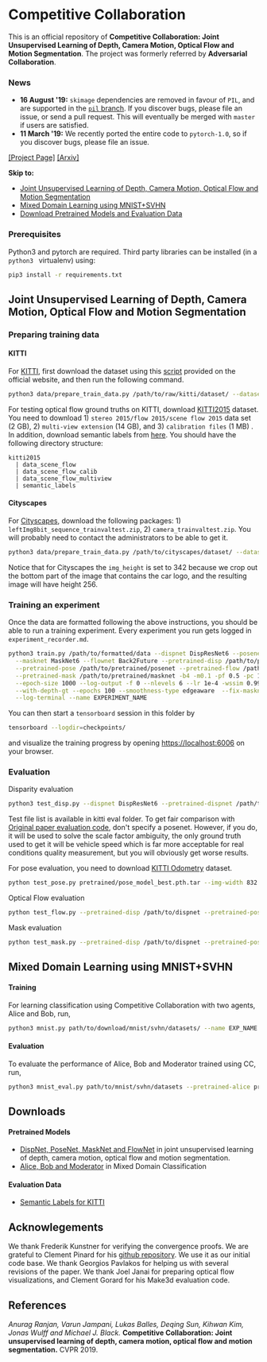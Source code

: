 # Competitive Collaboration
This is an official repository of
**Competitive Collaboration: Joint Unsupervised Learning of Depth, Camera Motion, Optical Flow and Motion Segmentation**. The project was formerly referred by **Adversarial Collaboration**. 

### News
- **16 August '19:** `skimage` dependencies are removed in favour of `PIL`, and are supported in the [`pil` branch](https://github.com/anuragranj/cc/tree/pil). If you discover bugs, please file an issue, or send a pull request. This will eventually be merged with `master` if users are satisfied.
- **11 March '19:** We recently ported the entire code to `pytorch-1.0`, so if you discover bugs, please file an issue.

[[Project Page]](http://research.nvidia.com/publication/2018-05_Adversarial-Collaboration-Joint)
[[Arxiv]](https://arxiv.org/abs/1805.09806)

**Skip to:**
- [Joint Unsupervised Learning of Depth, Camera Motion, Optical Flow and Motion Segmentation](#jointcc)
- [Mixed Domain Learning using MNIST+SVHN](#mnist)
- [Download Pretrained Models and Evaluation Data](#downloads)

### Prerequisites
Python3 and pytorch are required. Third party libraries can be installed (in a `python3 ` virtualenv) using:

```bash
pip3 install -r requirements.txt
```
<a name="jointcc"></a>
## Joint Unsupervised Learning of Depth, Camera Motion, Optical Flow and Motion Segmentation

### Preparing training data

#### KITTI
For [KITTI](http://www.cvlibs.net/datasets/kitti/raw_data.php), first download the dataset using this [script](http://www.cvlibs.net/download.php?file=raw_data_downloader.zip) provided on the official website, and then run the following command.

```bash
python3 data/prepare_train_data.py /path/to/raw/kitti/dataset/ --dataset-format 'kitti' --dump-root /path/to/resulting/formatted/data/ --width 832 --height 256 --num-threads 1 --static-frames data/static_frames.txt --with-gt
```

For testing optical flow ground truths on KITTI, download [KITTI2015](http://www.cvlibs.net/datasets/kitti/eval_scene_flow.php?benchmark=flow) dataset. You need to download 1) `stereo 2015/flow 2015/scene flow 2015` data set (2 GB), 2) `multi-view extension` (14 GB), and 3) `calibration files` (1 MB) . In addition, download semantic labels from [here](https://keeper.mpdl.mpg.de/f/239c2dda94e54c449401/?dl=1). You should have the following directory structure:
```
kitti2015
  | data_scene_flow  
  | data_scene_flow_calib
  | data_scene_flow_multiview  
  | semantic_labels
```

#### Cityscapes

For [Cityscapes](https://www.cityscapes-dataset.com/), download the following packages: 1) `leftImg8bit_sequence_trainvaltest.zip`, 2) `camera_trainvaltest.zip`. You will probably need to contact the administrators to be able to get it.

```bash
python3 data/prepare_train_data.py /path/to/cityscapes/dataset/ --dataset-format 'cityscapes' --dump-root /path/to/resulting/formatted/data/ --width 832 --height 342 --num-threads 1
```

Notice that for Cityscapes the `img_height` is set to 342 because we crop out the bottom part of the image that contains the car logo, and the resulting image will have height 256.

### Training an experiment

Once the data are formatted following the above instructions, you should be able to run a training experiment. Every experiment you run gets logged in `experiment_recorder.md`.

```bash
python3 train.py /path/to/formatted/data --dispnet DispResNet6 --posenet PoseNetB6 \
  --masknet MaskNet6 --flownet Back2Future --pretrained-disp /path/to/pretrained/dispnet \
  --pretrained-pose /path/to/pretrained/posenet --pretrained-flow /path/to/pretrained/flownet \
  --pretrained-mask /path/to/pretrained/masknet -b4 -m0.1 -pf 0.5 -pc 1.0 -s0.1 -c0.3 \
  --epoch-size 1000 --log-output -f 0 --nlevels 6 --lr 1e-4 -wssim 0.997 --with-flow-gt \
  --with-depth-gt --epochs 100 --smoothness-type edgeaware  --fix-masknet --fix-flownet \
  --log-terminal --name EXPERIMENT_NAME
```


You can then start a `tensorboard` session in this folder by
```bash
tensorboard --logdir=checkpoints/
```
and visualize the training progress by opening [https://localhost:6006](https://localhost:6006) on your browser.

### Evaluation

Disparity evaluation
```bash
python3 test_disp.py --dispnet DispResNet6 --pretrained-dispnet /path/to/dispnet --pretrained-posent /path/to/posenet --dataset-dir /path/to/KITTI_raw --dataset-list /path/to/test_files_list
```

Test file list is available in kitti eval folder. To get fair comparison with [Original paper evaluation code](https://github.com/tinghuiz/SfMLearner/blob/master/kitti_eval/eval_depth.py), don't specify a posenet. However, if you do,  it will be used to solve the scale factor ambiguity, the only ground truth used to get it will be vehicle speed which is far more acceptable for real conditions quality measurement, but you will obviously get worse results.

For pose evaluation, you need to download [KITTI Odometry](http://www.cvlibs.net/datasets/kitti/eval_odometry.php) dataset.
```bash
python test_pose.py pretrained/pose_model_best.pth.tar --img-width 832 --img-height 256 --dataset-dir /path/to/kitti/odometry/ --sequences 09 --posenet PoseNetB6
```

Optical Flow evaluation
```bash
python test_flow.py --pretrained-disp /path/to/dispnet --pretrained-pose /path/to/posenet --pretrained-mask /path/to/masknet --pretrained-flow /path/to/flownet --kitti-dir /path/to/kitti2015/dataset
```

Mask evaluation
```bash
python test_mask.py --pretrained-disp /path/to/dispnet --pretrained-pose /path/to/posenet --pretrained-mask /path/to/masknet --pretrained-flow /path/to/flownet --kitti-dir /path/to/kitti2015/dataset
```

<a name="mnist"></a>
## Mixed Domain Learning using MNIST+SVHN

#### Training
For learning classification using Competitive Collaboration with two agents, Alice and Bob, run,
```bash
python3 mnist.py path/to/download/mnist/svhn/datasets/ --name EXP_NAME --log-output --log-terminal --epoch-size 1000 --epochs 400 --wr 1000
```

#### Evaluation
To evaluate the performance of Alice, Bob and Moderator trained using CC, run,
```bash
python3 mnist_eval.py path/to/mnist/svhn/datasets --pretrained-alice pretrained/mnist_svhn/alice.pth.tar --pretrained-bob pretrained/mnist_svhn/bob.pth.tar --pretrained-mod pretrained/mnist_svhn/mod.pth.tar
```

<a name="downloads"></a>
## Downloads
#### Pretrained Models
- [DispNet, PoseNet, MaskNet and FlowNet](https://keeper.mpdl.mpg.de/f/72e946daa4e0481fb735/?dl=1) in joint unsupervised learning of depth, camera motion, optical flow and motion segmentation.
- [Alice, Bob and Moderator](https://keeper.mpdl.mpg.de/f/d0c7d4ebd0d74b84bf10/?dl=1) in Mixed Domain Classification

#### Evaluation Data
- [Semantic Labels for KITTI](https://keeper.mpdl.mpg.de/f/239c2dda94e54c449401/?dl=1)

## Acknowlegements
We thank Frederik Kunstner for verifying the convergence proofs. We are grateful to Clement Pinard for his [github repository](https://github.com/ClementPinard/SfmLearner-Pytorch). We use it as our initial code base. We thank Georgios Pavlakos for helping us with several revisions of the paper. We thank Joel Janai for preparing optical flow visualizations, and Clement Gorard for his Make3d evaluation code.


## References
*Anurag Ranjan, Varun Jampani, Lukas Balles, Deqing Sun, Kihwan Kim, Jonas Wulff and Michael J. Black.*  **Competitive Collaboration: Joint unsupervised learning of depth, camera motion, optical flow and motion segmentation.** CVPR 2019.
